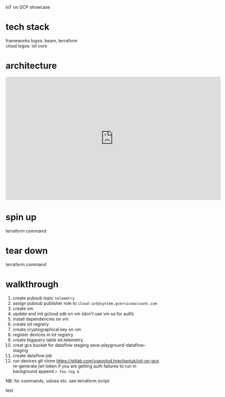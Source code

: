 IoT on GCP showcase

# tech stack  
frameworks logos: beam, terraform  
cloud logos: iot core  

# architecture

<iframe width="700" height="400" style="border:none;" src="https://arcentry.com/app/embed.html?id=e8459f4e-6189-4968-9b06-c24e25840170"></iframe>

# spin up

terraform command

# tear down

terraform command

# walkthrough
1. create pubsub topic `telemetry`
2. assign pubsub publisher role to `cloud-iot@system.gserviceaccount.com` 
3. create vm 
4. update and init gcloud sdk on vm (don't use vm sa for auth)
5. install dependencies on vm
6. create iot registry
7. create cryptographical key on vm
8. register devices in iot registry
9. create bigquery table iot.telemetry
10. creat gcs bucket for dataflow staging seva-playground-dataflow-staging
10. create dataflow job
7. run devices
git clone https://gitlab.com/vsevolod.hrechaniuk/iot-on-gcp
re-generate jwt token if you are getting auth failures
to run in background append `> foo.log &`

NB: for commands, values etc. see terraform script

test